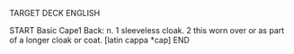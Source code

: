 TARGET DECK
ENGLISH

START
Basic
Cape1
Back: n. 1 sleeveless cloak. 2 this worn over or as part of a longer cloak or coat. [latin cappa *cap]
END
